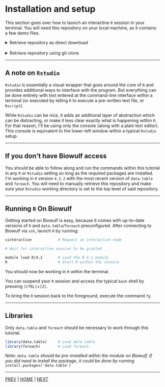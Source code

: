 # Installation and setup

This section goes over how to launch an interactive `R` session in your terminal. You will need this repository on your local machine, as it contains a few demo files.

<details><summary>Retrieve repository as direct download</summary>
<br>
Download this [`zip` file](https://github.com/cory-weller/data-wrangling-R/archive/refs/heads/main.zip)
and unzip the `data-wrangling-R-main` folder into a location you can remember. 
You will need to open this target location within `R` or `Rstudio`.

</details>
<br>
<details><summary>Retrieve repository using git clone</summary>
<br>

If `git` is installed on your machine (i.e. Mac and linux users):
```bash
# while you are alrady in the directory you want to download to
git clone https://github.com/cory-weller/data-wrangling-R.git
```
</details>

---

## A note on `Rstudio`
`Rstudio` is essentially a visual wrapper that goes around the core of `R` and provides additional ways to interface with the program. But everything can be done entirely with text entered at the command-line interface within a terminal (or executed by telling `R` to execute a pre-written text file, or `Rscript`).

While `Rstudio` can be nice, it adds an additional layer of abstraction which can be distracting, or make it less clear exactly what is happening within `R`. For that reason, I'll be using only the console (along with a plain text editor). This console is equivalent to the lower-left window within a typical `Rstudio` setup.

---

## If you don't have Biowulf access
You should be able to follow along and run the commands within this tutorial in any `R` or `Rstudio` setting so long as the required packages are installed. I'm working in `R` version `4.2.2` with the most recent version of `data.table` and `foreach`. You will need to manually retrieve this repository and make sure your `Rstudio` working directory is set to the top level of said repository.

---

## Running `R` On Biowulf
Getting started on Biowulf is easy, because it comes with up-to-date versions of `R` and `data.table`/`foreach` preconfigured. After connecting to Biowulf via `ssh`, launch `R` by running:

```bash
sinteractive            # Request an interactive node

# Wait for interactive session to be granted

module load R/4.2       # Load the R 4.2 module
R                       # Start R within the console
```

You should now be working in `R` within the terminal. 

You can suspend your `R` session and access the typical `bash` shell by pressing `[CTRL]`+`[Z]`.

To bring the `R` session back to the foreground, execute the command `fg`

---

## Libraries

Only `data.table` and `foreach` should be necessary to work through this tutorial.
```R
library(data.table)     # Load data.table
library(foreach)        # Load foreach
```

*Note: `data.table` should be pre-installed within the module on Biowulf. If you *did* need to install the package, it could be done by running `install.packages('data.table')`*

---

[PREV](/00_intro/README.md) | [HOME](/README.md) | [NEXT](B.md)
